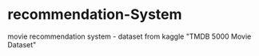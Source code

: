 # recommendation-System
movie recommendation system - dataset from kaggle "TMDB 5000 Movie Dataset"
